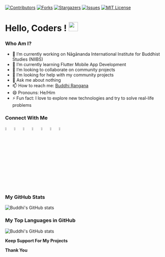 [![Contributors][contributors-shield]][contributors-url]
[![Forks][forks-shield]][forks-url]
[![Stargazers][stars-shield]][stars-url]
[![Issues][issues-shield]][issues-url]
[![MIT License][license-shield]][license-url]

[contributors-shield]: https://img.shields.io/github/contributors/buddhirangana/buddhirangana.github.io.svg?style=for-the-badge
[contributors-url]: https://github.com/buddhirangana/buddhirangana.github.io/graphs/contributors
[forks-shield]: https://img.shields.io/github/forks/buddhirangana/buddhirangana.github.io.svg?style=for-the-badge
[forks-url]: https://github.com/buddhirangana/buddhirangana.github.io/network/members
[stars-shield]: https://img.shields.io/github/stars/buddhirangana/buddhirangana.github.io?style=for-the-badge
[stars-url]: https://github.com/buddhirangana/buddhirangana.github.io/stargazers
[issues-shield]: https://img.shields.io/github/issues/buddhirangana/buddhirangana.github.io.svg?style=for-the-badge
[issues-url]: https://github.com/buddhirangana/buddhirangana.github.io/issues
[license-shield]: https://img.shields.io/github/license/buddhirangana/buddhirangana.github.io.svg?style=for-the-badge
[license-url]: https://github.com/buddhirangana/buddhirangana.github.io/blob/main/LICENSE

# Hello, Coders ! <img src="https://raw.githubusercontent.com/MartinHeinz/MartinHeinz/master/wave.gif" width="30px">

### Who Am I?

- 🔭 I’m currently working on Nāgānanda International Institute for Buddhist Studies (NIIBS) 
- 🌱 I’m currently learning Flutter Mobile App Development
- 👯 I’m looking to collaborate on community projects
- 🤔 I’m looking for help with my community projects
- 💬 Ask me about nothing
- 📫 How to reach me: <a href="https://twitter.com/buddhirangana">Buddhi Rangana</a>
- 😄 Pronouns: He/Him
- ⚡ Fun fact: I love to explore new technologies and try to solve real-life problems

### Connect With Me

<a href="https://twitter.com/buddhirangana" target="_blank"><code><img src="https://www.vectorlogo.zone/logos/twitter/twitter-tile.svg" width="5%"></code></a>
<a href="https://linkedin.com/in/buddhirangana" target="_blank"><code><img src="https://www.vectorlogo.zone/logos/linkedin/linkedin-tile.svg" width="5%"></code></a>
<a href="https://facebook.com/buddhi.rangana.official" target="_blank"><code><img src="https://www.vectorlogo.zone/logos/facebook/facebook-tile.svg" width="5%"></code></a>
<a href="https://instagram.com/buddhirangana" target="_blank"><code><img src="https://www.vectorlogo.zone/logos/instagram/instagram-tile.svg" width="5%"></code></a>
<a href="https://github.com/buddhirangana" target="_blank"><code><img src="https://www.vectorlogo.zone/logos/github/github-tile.svg" width="5%"></code></a>
<a href="https://t.me/buddhirangana" target="_blank"><code><img src="https://www.vectorlogo.zone/logos/telegram/telegram-tile.svg" width="5%"></code></a>
<a href="https://youtube.com/c/tecroom" target="_blank"><code><img src="https://www.vectorlogo.zone/logos/youtube/youtube-tile.svg" width="5%"></code></a>

### My GitHub Stats
![Buddhi's GitHub stats](https://github-readme-stats.vercel.app/api?username=buddhirangana&count_private=true&show_icons=true&theme=algolia)

### My Top Languages in GitHub
![Buddhi's GitHub stats](https://github-readme-stats.vercel.app/api/top-langs/?username=buddhirangana&layout=compact&langs_count=6&theme=algolia)

**Keep Support For My Projects**

**Thank You**
